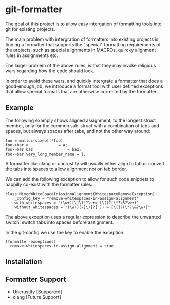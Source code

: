 # git-formatter

The goal of this project is to allow easy intergation of formatting tools into
git for existing projects.

The main problem with intergration of formatters into existing projects is
finding a formatter that supports the "special" formatting requirements of the
projects, such as special alignments in MACROs, quircky alignment rules in
assignments etc.

The larger problem of the above rules, is that they may invoke religious wars
regarding how the code should look.

In order to avoid these wars, and quickly intergrate a formatter that does a
good-enough job, we introduce a format tool with user defined exceptions that
allow special formats that are otherwise corrected by the formatter.

## Example

The following examply shows aligned assignment, to the longest struct member,
only for the common sub-struct with a combination of tabs and spaces, but
always spaces after tabs, and not the other way around:

```
foo = malloc(sizeof(*foo)
foo->bar.a		       = a;
foo->bar.baz		       = baz;
foo->bar.very_long_member_name = l;
```

A formatter like clang or uncrustify will usually either align to tab or
convert the tabs into spaces to allow alignment not on tab border.

We can add the following exception to allow for such code snippets to happilly
co-exist with the formatter rules:

```
class MixedWhiteSpaceInAssignAlignment(WhitespaceRemoveException):
    _config_key = "remove-whitespaces-in-assign-alignment"
    with_whitespaces = "(\w+)[\]\)]?\s+= [\(]?(\*?\&?\w+)"
    without_whitespaces = "(\w+)[\]\)]?[ ]+ = [\(]?(\*?\&?\w+)"
```

The above exception uses a regular expression to describe the unwanted switch:
switch tabs into spaces before assignment.

In the git-config we use the key to enable the exception:

```
[formatter-exceptions]
  remove-whitespaces-in-assign-alignment = true
```

## Installation

## Formatter Support

- Uncrustify [Supported]
- clang [Future Support]
